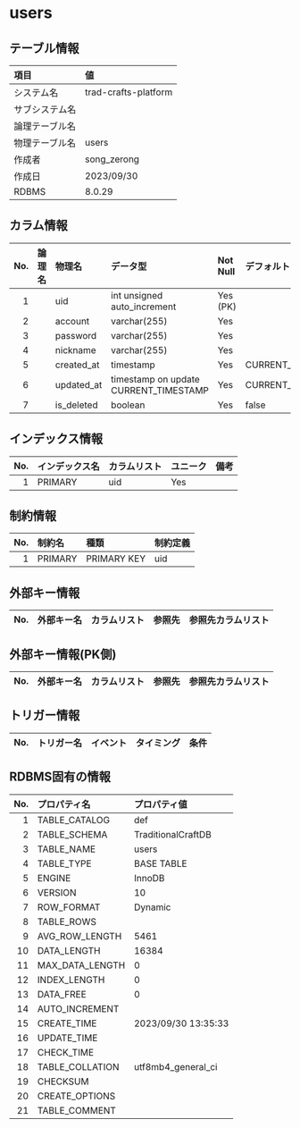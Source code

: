 # users

## テーブル情報

| 項目                           | 値                                                                                                   |
|:-------------------------------|:-----------------------------------------------------------------------------------------------------|
| システム名                     |  trad-crafts-platform                                                                                  |
| サブシステム名                 |                                                                                                      |
| 論理テーブル名                 |                                                                                                      |
| 物理テーブル名                 | users                                                                                                |
| 作成者                         | song_zerong                                                                                          |
| 作成日                         | 2023/09/30                                                                                           |
| RDBMS                          |  8.0.29                                                                                              |



## カラム情報

| No. | 論理名                         | 物理名                         | データ型                       | Not Null | デフォルト           | 備考                           |
|----:|:-------------------------------|:-------------------------------|:-------------------------------|:---------|:---------------------|:-------------------------------|
|   1 |                                | uid                             | int unsigned auto_increment | Yes (PK) |                      |                                |
|   2 |                                | account                       | varchar(255)                   | Yes      |                      |                                |
|   3 |                                | password                       | varchar(255)                   | Yes      |                      |                                |
|   4 |                                | nickname                   | varchar(255)                   | Yes      |                      |                                |
|   5 |                                | created_at                     | timestamp                      | Yes      | CURRENT_TIMESTAMP    |                                |
|   6 |                                | updated_at                     | timestamp on update CURRENT_TIMESTAMP | Yes      | CURRENT_TIMESTAMP    |                                |
|   7 |                                | is_deleted                     | boolean  | Yes      | false    |                                |




## インデックス情報

| No. | インデックス名                 | カラムリスト                             | ユニーク   | 備考                           | 
|----:|:-------------------------------|:-----------------------------------------|:-----------|:-------------------------------|
|   1 | PRIMARY                        | uid                                       | Yes        |                                |



## 制約情報

| No. | 制約名                         | 種類                           | 制約定義                       |
|----:|:-------------------------------|:-------------------------------|:-------------------------------|
|   1 | PRIMARY                        | PRIMARY KEY                    | uid                             |



## 外部キー情報

| No. | 外部キー名                     | カラムリスト                             | 参照先                         | 参照先カラムリスト                       |
|----:|:-------------------------------|:-----------------------------------------|:-------------------------------|:-----------------------------------------|



## 外部キー情報(PK側)

| No. | 外部キー名                     | カラムリスト                             | 参照先                         | 参照先カラムリスト                       |
|----:|:-------------------------------|:-----------------------------------------|:-------------------------------|:-----------------------------------------|






## トリガー情報

| No. | トリガー名                     | イベント                                 | タイミング           | 条件                           |
|----:|:-------------------------------|:-----------------------------------------|:---------------------|:-------------------------------|




## RDBMS固有の情報

| No. | プロパティ名                   | プロパティ値                                                                                         |
|----:|:-------------------------------|:-----------------------------------------------------------------------------------------------------|
|   1 | TABLE_CATALOG                  | def                                                                                                  |
|   2 | TABLE_SCHEMA                   | TraditionalCraftDB                                                                                         |
|   3 | TABLE_NAME                     | users                                                                                                |
|   4 | TABLE_TYPE                     | BASE TABLE                                                                                           |
|   5 | ENGINE                         | InnoDB                                                                                               |
|   6 | VERSION                        | 10                                                                                                   |
|   7 | ROW_FORMAT                     | Dynamic                                                                                              |
|   8 | TABLE_ROWS                     |                                                                                                     |
|   9 | AVG_ROW_LENGTH                 | 5461                                                                                                 |
|  10 | DATA_LENGTH                    | 16384                                                                                                |
|  11 | MAX_DATA_LENGTH                | 0                                                                                                    |
|  12 | INDEX_LENGTH                   | 0                                                                                                    |
|  13 | DATA_FREE                      | 0                                                                                                    |
|  14 | AUTO_INCREMENT                 |                                                                                                     |
|  15 | CREATE_TIME                    | 2023/09/30 13:35:33                                                                                  |
|  16 | UPDATE_TIME                    |                                                                                   |
|  17 | CHECK_TIME                     |                                                                                                      |
|  18 | TABLE_COLLATION                | utf8mb4_general_ci                                                                                      |
|  19 | CHECKSUM                       |                                                                                                      |
|  20 | CREATE_OPTIONS                 |                                                                                                      |
|  21 | TABLE_COMMENT                  |                                                                                                      |




